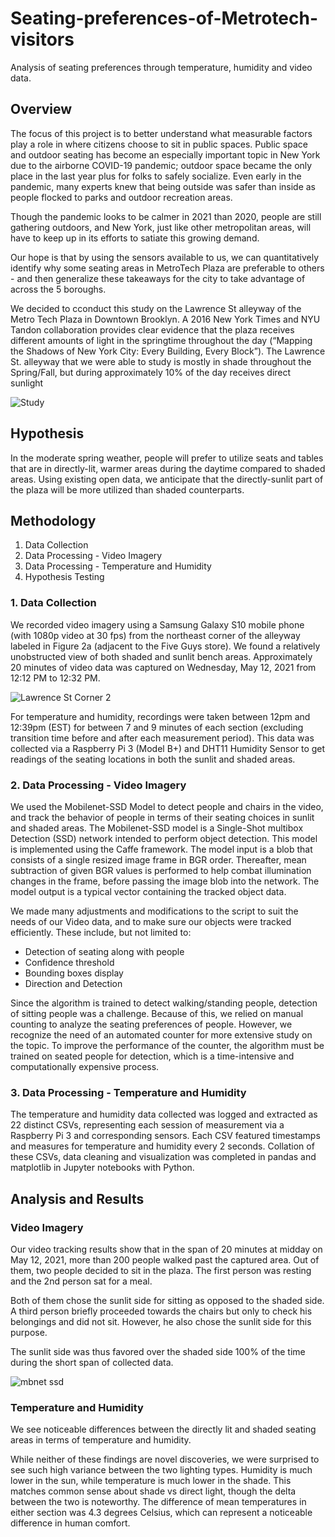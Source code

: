 # Seating-preferences-of-Metrotech-visitors
Analysis of seating preferences through temperature, humidity and video data.


## Overview


The focus of this project is to better understand what measurable factors play a role in where citizens choose to sit in public spaces. Public space and outdoor seating has become an especially important topic in New York due to the airborne COVID-19 pandemic; outdoor space became the only place in the last year plus for folks to safely socialize. Even early in the pandemic, many experts knew that being outside was safer than inside as people flocked to parks and outdoor recreation areas. 

Though the pandemic looks to be calmer in 2021 than 2020, people are still gathering outdoors, and New York, just like other metropolitan areas, will have to keep up in its efforts to satiate this growing demand. 

Our hope is that by using the sensors available to us, we can quantitatively identify why some seating areas in MetroTech Plaza are preferable to others - and then generalize these takeaways for the city to take advantage of across the 5 boroughs.

We decided to cconduct this study on the Lawrence St alleyway of the Metro Tech Plaza in Downtown Brooklyn. A 2016 New York Times and NYU Tandon collaboration provides clear evidence that the plaza receives different amounts of light in the springtime throughout the day (“Mapping the Shadows of New York City: Every Building, Every Block”). The Lawrence St. alleyway that we were able to study is mostly in shade throughout the Spring/Fall, but during approximately 10% of the day receives direct sunlight


![Study](https://user-images.githubusercontent.com/78453405/218828955-2b99713d-2c91-47eb-b3dc-137c0566b4a2.png)


## Hypothesis

In the moderate spring weather, people will prefer to utilize seats and tables that are in directly-lit, warmer areas during the daytime compared to shaded areas. Using existing open data, we anticipate that the directly-sunlit part of the plaza will be more utilized than shaded counterparts.


## Methodology

1. Data Collection
2. Data Processing - Video Imagery
3. Data Processing - Temperature and Humidity
4. Hypothesis Testing

### 1. Data Collection

We recorded video imagery using a Samsung Galaxy S10 mobile phone (with 1080p video at 30 fps) from the northeast corner of the alleyway labeled in Figure 2a (adjacent to the Five Guys store). We found a relatively unobstructed view of both shaded and sunlit bench areas. Approximately 20 minutes of video data was captured on Wednesday, May 12, 2021 from 12:12 PM  to 12:32 PM.  


![Lawrence St Corner 2](https://user-images.githubusercontent.com/78453405/218829137-fa96870b-ee96-45fd-beda-3fe5a5976243.png)


For temperature and humidity, recordings were taken between 12pm and 12:39pm (EST) for between 7 and 9 minutes of each section (excluding transition time before and after each measurement period). This data was collected via a Raspberry Pi 3 (Model B+) and DHT11 Humidity Sensor to get readings of the seating locations in both the sunlit and shaded areas.


### 2. Data Processing - Video Imagery


We used the Mobilenet-SSD Model to detect people and chairs in the video, and track the behavior of people in terms of their seating choices in sunlit and shaded areas. The Mobilenet-SSD model is a Single-Shot multibox Detection (SSD) network intended to perform object detection. This model is implemented using the Caffe framework. The model input is a blob that consists of a single resized image frame in BGR order. Thereafter, mean subtraction of given BGR values is performed to help combat illumination changes in the frame, before passing the image blob into the network. The model output is a typical vector containing the tracked object data. 


We made many adjustments and modifications to the script to suit the needs of our Video data, and to make sure our objects were tracked efficiently. These include, but not limited to:
- Detection of seating along with people
- Confidence threshold
- Bounding boxes display
- Direction and Detection


Since the algorithm is trained to detect walking/standing people, detection of sitting people was a challenge. Because of this, we relied on manual counting to analyze the seating preferences of people. However, we recognize the need of an automated counter for more extensive study on the topic. To improve the performance of the counter, the algorithm must be trained on seated people for detection, which is a time-intensive and computationally expensive process.


### 3. Data Processing - Temperature and Humidity


The temperature and humidity data collected was logged and extracted as 22 distinct CSVs, representing each session of measurement via a Raspberry Pi 3 and corresponding sensors. Each CSV featured timestamps and measures for temperature and humidity every 2 seconds. Collation of these CSVs, data cleaning and visualization was completed in pandas and matplotlib in Jupyter notebooks with Python.


## Analysis and Results


### Video Imagery

Our video tracking results show that in the span of 20 minutes at midday on May 12, 2021, more than 200 people walked past the captured area. Out of them, two people decided to sit in the plaza. The first person was resting and the 2nd person sat for a meal.

Both of them chose the sunlit side for sitting as opposed to the shaded side. A third person briefly proceeded towards the chairs but only to check his belongings and did not sit. However, he also chose the sunlit side for this purpose.

The sunlit side was thus favored over the shaded side 100% of the time during the short span of collected data. 


![mbnet ssd](https://user-images.githubusercontent.com/78453405/218831213-04c390aa-4d05-482a-a359-7850ba3de90b.png)


### Temperature and Humidity

We see noticeable differences between the directly lit and shaded seating areas in terms of temperature and humidity.



While neither of these findings are novel discoveries, we were surprised to see such high variance between the two lighting types. Humidity is much lower in the sun, while temperature is much lower in the shade. This matches common sense about shade vs direct light, though the delta between the two is noteworthy. The difference of mean temperatures in either section was 4.3 degrees Celsius, which can represent a noticeable difference in human comfort.

